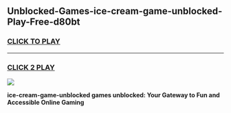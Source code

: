 
## Unblocked-Games-ice-cream-game-unblocked-Play-Free-d80bt
<h3>
<a href="https://premium76.site?title=ice-cream-game-unblocked&ref=18A">CLICK TO PLAY</a></h3>
<hr>

<h3>
<a href="https://premium76.site?title=ice-cream-game-unblocked&ref=18A">CLICK 2 PLAY</a>
  
</h3>

<a href="https://premium76.site?title=ice-cream-game-unblocked&ref=18A"><img src="https://clearcache.store/games.png"></a>


**ice-cream-game-unblocked games unblocked: Your Gateway to Fun and Accessible Online Gaming**
